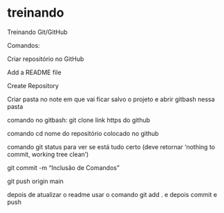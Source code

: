 # treinando
Treinando Git/GitHub

Comandos:

Criar repositório no GitHub

Add a README file

Create Repository

Criar pasta no note em que vai ficar salvo o projeto e abrir gitbash nessa pasta 

comando no gitbash: git clone link https do github

comando cd nome do repositório colocado no github

comando git status para ver se está tudo certo (deve retornar ‘nothing to commit, working tree clean’)

git commit -m “Inclusão de Comandos”

git push origin main


depois de atualizar o readme usar o comando git add . e depois commit e push